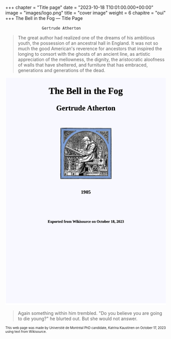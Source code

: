 +++
chapter = "Title page"
date = "2023-10-18 T10:01:00.000+00:00"
image = "images/logo.png"
title = "cover image"
weight = 6
chapitre = "oui"
+++
The Bell in the Fog — Title Page


					Gertrude Atherton




>The great author had realized one of the dreams of his ambitious youth, the possession of an ancestral hall in England. It was not so much the good American's reverence for ancestors that inspired the longing to consort with the ghosts of an ancient line, as artistic appreciation of the mellowness, the dignity, the aristocratic aloofness of walls that have sheltered, and furniture that has embraced, generations and generations of the dead. 

<p align="center">
  <img src="/static/logo.png" alt="Image" />
</p>

> Again something within him trembled. "Do you believe you are going to die young?" he blurted out. But she would not answer.



<p style="font-size: x-small;">
  This web page was made by Universtié de Montréal PhD candidate, Katrina Kaustinen on October 17, 2023 using text from Wikisource.
</p>
